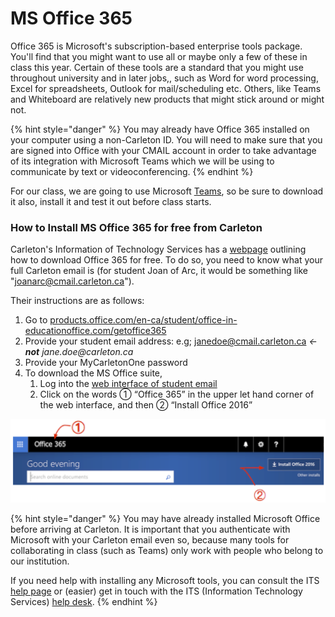 # MS Office 365

Office 365 is Microsoft's subscription-based enterprise tools package. You'll find that you might want to use all or maybe only a few of these in class this year. Certain of these tools are a standard that you might use throughout university and in later jobs,, such as Word for word processing, Excel for spreadsheets, Outlook for mail/scheduling etc. Others, like Teams and Whiteboard are relatively new products that might stick around or might not. 

{% hint style="danger" %}
You may already have Office 365 installed on your computer using a non-Carleton ID. You will need to make sure that you are signed into Office with your CMAIL account in order to take advantage of its integration with Microsoft Teams which we will be using to communicate by text or videoconferencing. 
{% endhint %}

For our class, we are going to use Microsoft [Teams](teams/), so be sure to download it also, install it and test it out before class starts. 

### How to Install MS Office 365 for free from Carleton

Carleton's Information of Technology Services has a [webpage](https://carleton.ca/its/ms-offer-students/) outlining how to download Office 365 for free. To do so, you need to know what your full Carleton email is \(for student Joan of Arc, it would be something like "joanarc@cmail.carleton.ca"\). 

Their instructions are as follows:

1. Go to [products.office.com/en-ca/student/office-in-educationoffice.com/getoffice365](https://products.office.com/en-ca/student/office-in-education)
2. Provide your student email address: e.g; janedoe@cmail.carleton.ca _← **not** jane.doe@carleton.ca_
3. Provide your MyCarletonOne password
4. To download the MS Office suite,
   1. Log into the [web interface of student email](https://carleton.ca/its/all-services/email/carleton-student-email/)
   2. Click on the words ① “Office 365” in the upper let hand corner of the web interface, and then ② “Install Office 2016”

![](../.gitbook/assets/msofficedownload.png)

{% hint style="danger" %}
You may have already installed Microsoft Office before arriving at Carleton. It is important that you authenticate with Microsoft with your Carleton email even so, because many tools for collaborating in class \(such as Teams\) only work with people who belong to our institution. 

If you need help with installing any Microsoft tools, you can consult the ITS [help page](https://support.office.com/en-us/article/troubleshoot-installing-office-35ff2def-e0b2-4dac-9784-4cf212c1f6c2?ui=en-US&rs=en-US&ad=US) or \(easier\) get in touch with the ITS \(Information Technology Services\) [help desk](https://carleton.ca/its/contact/). 
{% endhint %}





